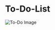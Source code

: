 # To-Do-List
![To-Do Image](https://user-images.githubusercontent.com/87034860/129209622-03931406-05cd-4cb3-a2b1-b72785bd6f13.PNG)
